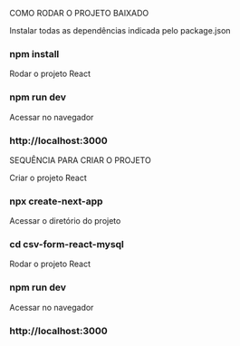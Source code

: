 COMO RODAR O PROJETO BAIXADO

Instalar todas as dependências indicada pelo package.json
### npm install

Rodar o projeto React
### npm run dev

Acessar no navegador
### http://localhost:3000


SEQUÊNCIA PARA CRIAR O PROJETO

Criar o projeto React
### npx create-next-app

Acessar o diretório do projeto
### cd csv-form-react-mysql

Rodar o projeto React
### npm run dev

Acessar no navegador
### http://localhost:3000